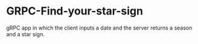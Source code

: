 # GRPC-Find-your-star-sign
gRPC app in which the client inputs a date and the server returns a season and a star sign.

